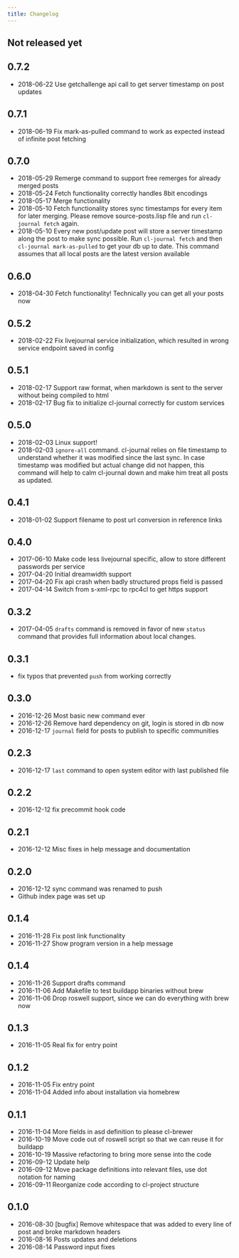 ```yaml
---
title: Changelog
---
```


## Not released yet

## 0.7.2

* 2018-06-22 Use getchallenge api call to get server timestamp on post updates

## 0.7.1

* 2018-06-19 Fix mark-as-pulled command to work as expected instead of infinite post fetching

## 0.7.0

* 2018-05-29 Remerge command to support free remerges for already merged posts
* 2018-05-24 Fetch functionality correctly handles 8bit encodings
* 2018-05-17 Merge functionality
* 2018-05-10 Fetch functionality stores sync timestamps for every item for later
  merging. Please remove source-posts.lisp file and run `cl-journal fetch` again.
* 2018-05-10 Every new post/update post will store a server timestamp along the post
  to make sync possible. Run `cl-journal fetch` and then `cl-journal mark-as-pulled`
  to get your db up to date. This command assumes that all local posts are the
  latest version available

## 0.6.0

* 2018-04-30 Fetch functionality! Technically you can get all your posts now

## 0.5.2

* 2018-02-22 Fix livejournal service initialization, which resulted in wrong service endpoint saved in config

## 0.5.1

* 2018-02-17 Support raw format, when markdown is sent to the server without being compiled to html
* 2018-02-17 Bug fix to initialize cl-journal correctly for custom services

## 0.5.0

* 2018-02-03 Linux support!
* 2018-02-03 `ignore-all` command. cl-journal relies on file timestamp to understand
  whether it was modified since the last sync. In case timestamp was
  modified but actual change did not happen, this command will help
  to calm cl-journal down and make him treat all posts as updated.

## 0.4.1

* 2018-01-02 Support filename to post url conversion in reference links

## 0.4.0

* 2017-06-10 Make code less livejournal specific, allow to store different passwords per service
* 2017-04-20 Initial dreamwidth support
* 2017-04-20 Fix api crash when badly structured props field is passed
* 2017-04-14 Switch from s-xml-rpc to rpc4cl to get https support

## 0.3.2

* 2017-04-05 `drafts` command is removed in favor of new `status` command that provides full information about local changes.

## 0.3.1

* fix typos that prevented `push` from working correctly

## 0.3.0

* 2016-12-26 Most basic new command ever
* 2016-12-26 Remove hard dependency on git, login is stored in db now
* 2016-12-17 `journal` field for posts to publish to specific communities

## 0.2.3

* 2016-12-17 `last` command to open system editor with last published file

## 0.2.2

* 2016-12-12 fix precommit hook code

## 0.2.1

* 2016-12-12 Misc fixes in help message and documentation

## 0.2.0

* 2016-12-12 sync command was renamed to push
* Github index page was set up

## 0.1.4

* 2016-11-28 Fix post link functionality
* 2016-11-27 Show program version in a help message

## 0.1.4

* 2016-11-26 Support drafts command
* 2016-11-06 Add Makefile to test buildapp binaries without brew
* 2016-11-06 Drop roswell support, since we can do everything with brew now

## 0.1.3

* 2016-11-05 Real fix for entry point

## 0.1.2

* 2016-11-05 Fix entry point
* 2016-11-04 Added info about installation via homebrew

## 0.1.1

* 2016-11-04 More fields in asd definition to please cl-brewer
* 2016-10-19 Move code out of roswell script so that we can reuse it for buildapp
* 2016-10-19 Massive refactoring to bring more sense into the code
* 2016-09-12 Update help
* 2016-09-12 Move package definitions into relevant files, use dot notation for naming
* 2016-09-11 Reorganize code according to cl-project structure

## 0.1.0

* 2016-08-30 [bugfix] Remove whitespace that was added to every line of post and broke markdown headers
* 2016-08-16 Posts updates and deletions
* 2016-08-14 Password input fixes
